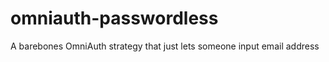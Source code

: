 omniauth-passwordless
=====================

A barebones OmniAuth strategy that just lets someone input email address

